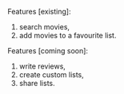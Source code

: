 Features [existing]:
  1. search movies,
  2. add movies to a favourite list.

Features [coming soon]:
  1. write reviews,
  2. create custom lists,
  3. share lists.
